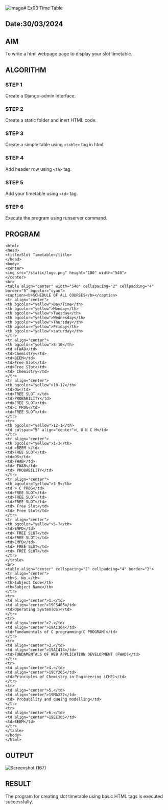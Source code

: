 ![image](https://github.com/syedfayaz3105/slot1/assets/147144126/6144010b-ea79-4d9a-b9ec-5a67e89c43d5)# Ex03 Time Table
## Date:30/03/2024

## AIM
To write a html webpage page to display your slot timetable.

## ALGORITHM
### STEP 1
Create a Django-admin Interface.

### STEP 2
Create a static folder and inert HTML code.

### STEP 3
Create a simple table using ```<table>``` tag in html.

### STEP 4
Add header row using ```<th>``` tag.

### STEP 5
Add your timetable using ```<td>``` tag.

### STEP 6
Execute the program using runserver command.

## PROGRAM
```
<html>
<head>
<title>Slot Timetable</title>
</head>
<body>
<center>
<img src="/static/logo.png" height="100" width="540">
</center>
<br>
<table align="center" width="540" cellspacing="2" cellpadding="4" border="5" bgcolor="cyan">
<caption><b>SCHEDULE OF ALL COURSES</b></caption>
<tr align="center">
<th bgcolor="yellow">Day/Time</th>
<th bgcolor="yellow">Monday</th>
<th bgcolor="yellow">Tuesday</th>
<th bgcolor="yellow">Wednesday</th>
<th bgcolor="yellow">Thursday</th>
<th bgcolor="yellow">Friday</th>
<th bgcolor="yellow">saturday</th>
</tr>
<tr align="center">
<th bgcolor="yellow">8-10</th>
<td >FWAD</td>
<td>Chemistry</td>
<td>BEEM</td>
<td>Free Slot</td>
<td>Free Slot</td>
<td> Chemistry</td>
</tr>
<tr align="center">
<th bgcolor="yellow">10-12</th>
<td>OS</td>
<td>FREE SLOT </td>
<td>PROBABILITY</td>
<td>FREE SLOT</td>
<td>C PROG</td>
<td>FREE SLOT</td>
</tr>
<tr>
<th bgcolor="yellow">12-1</th>
<td colspan="5" align="center">L U N C H</td>
</tr>
<tr align="center">
<th bgcolor="yellow">1-3</th>
<td >BEEM </td>
<td>FREE SLOT</td>
<td>OS</td>
<td>FWAB</td>
<td> FWAB</td>
<td> PROBABILITY</td>
</tr>
<tr align="center">
<th bgcolor="yellow">3-5</th>
<td > C PROG</td>
<td>FREE SLOT</td>
<td>FREE SLOT</td>
<td>FREE SLOT</td>
<td> Free Slot</td>
<td> Free Slot</td>
</tr>
<tr align="center">
<th bgcolor="yellow">5-7</th>
<td>EMPD</td>
<td> FREE SLOT</td>
<td>FREE SLOTt</td>
<td>EMPD</td>
<td> FREE SLOT</td>
<td> FREE SLOT</td>
</tr>
</table>
<br>
<table align="center" cellspacing="2" cellpadding="4" border="2">
<tr align="center">
<th>S. No.</th>
<th>Subject Code</th>
<th>Subject Name</th>
</tr>
<tr>
<td align="center">1.</td>
<td align="center">19CS405</td>
<td>Operating System(OS)</td>
</tr>
<tr>
<td align="center">2.</td>
<td align="center">19AI304</td>
<td>Fundamentals of C programming(C PROGRAM)</td>
</tr>
<tr>
<td align="center">3.</td>
<td align="center">19AI414</td>
<td>FUNDAMENTALS OF WEB APPLICATION DEVELOPMENT (FWAD)</td>
</tr>
<tr>
<td align="center">4.</td>
<td align="center">19CY205</td>
<td>Principles of Chemistry in Engineering (CHE)</td>
</tr>
<tr>
<td align="center">5.</td>
<td align="center">19MA222</td>
<td> Probability and queing modelling</td>
</tr>
<tr>
<td align="center">6.</td>
<td align="center">19EE305</td>
<td>BEEM</td>
</tr>
</table>
</body>
</html>
```


## OUTPUT

![Screenshot (167)](https://github.com/syedfayaz3105/slot1/assets/147144126/84f61caa-b306-47c4-9fb9-91df390f032b)




## RESULT
The program for creating slot timetable using basic HTML tags is executed successfully.
